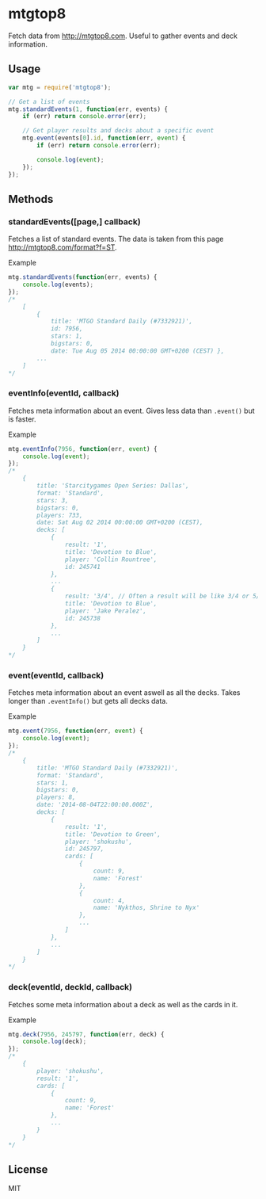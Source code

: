 # mtgtop8

Fetch data from http://mtgtop8.com. Useful to gather events and deck information.

## Usage

``` js
var mtg = require('mtgtop8');

// Get a list of events
mtg.standardEvents(1, function(err, events) {
	if (err) return console.error(err);

	// Get player results and decks about a specific event
	mtg.event(events[0].id, function(err, event) {
		if (err) return console.error(err);

		console.log(event);
	});
});
```

## Methods

### standardEvents([page,] callback)

Fetches a list of standard events. The data is taken from this page http://mtgtop8.com/format?f=ST.

Example
``` js
mtg.standardEvents(function(err, events) {
	console.log(events);
});
/*
	[
		{
			title: 'MTGO Standard Daily (#7332921)',
			id: 7956,
			stars: 1,
			bigstars: 0,
			date: Tue Aug 05 2014 00:00:00 GMT+0200 (CEST) },
		...
	]
*/
```

### eventInfo(eventId, callback)

Fetches meta information about an event. Gives less data than `.event()` but is faster.

Example
``` js
mtg.eventInfo(7956, function(err, event) {
	console.log(event);
});
/*
	{
		title: 'Starcitygames Open Series: Dallas',
		format: 'Standard',
		stars: 3,
		bigstars: 0,
		players: 733,
		date: Sat Aug 02 2014 00:00:00 GMT+0200 (CEST),
		decks: [
			{
				result: '1',
				title: 'Devotion to Blue',
				player: 'Collin Rountree',
				id: 245741
			},
			...
			{
				result: '3/4', // Often a result will be like 3/4 or 5/8 if several players share ranking
				title: 'Devotion to Blue',
				player: 'Jake Peralez',
				id: 245738
			},
			...
		]
	}
*/
```

### event(eventId, callback)

Fetches meta information about an event aswell as all the decks. Takes longer than `.eventInfo()` but gets all decks data.

Example
``` js
mtg.event(7956, function(err, event) {
	console.log(event);
});
/*
	{
		title: 'MTGO Standard Daily (#7332921)',
		format: 'Standard',
		stars: 1,
		bigstars: 0,
		players: 8,
		date: '2014-08-04T22:00:00.000Z',
		decks: [
			{
				result: '1',
				title: 'Devotion to Green',
				player: 'shokushu',
				id: 245797,
				cards: [
					{
						count: 9,
						name: 'Forest'
					},
					{
						count: 4,
						name: 'Nykthos, Shrine to Nyx'
					},
					...
				]
			},
			...
		]
	}
*/
```

### deck(eventId, deckId, callback)

Fetches some meta information about a deck as well as the cards in it.

Example
``` js
mtg.deck(7956, 245797, function(err, deck) {
	console.log(deck);
});
/*
	{
		player: 'shokushu',
		result: '1',
		cards: [ 
			{ 
				count: 9,
				name: 'Forest'
			},
			...
		}
	}
*/
```

## License

MIT